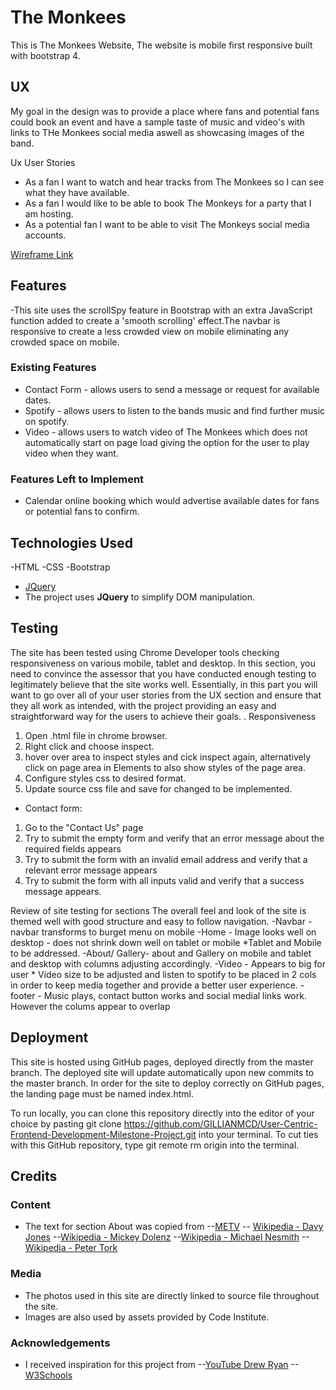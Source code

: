 # The Monkees

This is The Monkees Website, The website is mobile first responsive built with bootstrap 4. 

## UX

My goal in the design was to provide a place where fans and potential fans could book an event and have a sample taste of music and video's with links to THe Monkees social media aswell as showcasing images of the band. 

Ux User Stories
- As a fan I want to watch and hear tracks from The Monkees so I can see what they have available.
- As a fan I would like to be able to book The Monkeys for a party that I am hosting.
- As a potential fan I want to be able to visit The Monkeys social media accounts. 

[Wireframe Link](https://github.com/GILLIANMCD/User-Centric-Frontend-Development-Milestone-Project/blob/master/assets/wireframe.pdf)


## Features

-This site uses the scrollSpy feature in Bootstrap with an extra JavaScript function added to create a 'smooth scrolling' effect.The navbar is responsive to create a less crowded view on mobile eliminating any crowded space on mobile.

### Existing Features
- Contact Form - allows users to send a message or request for available dates. 
- Spotify - allows users to listen to the bands music and find further music on spotify.
- Video - allows users to watch video of The Monkees which does not automatically start on page load giving the option for the user to play video when they want.


### Features Left to Implement
- Calendar online booking which would advertise available dates for fans or potential fans to confirm.  

## Technologies Used
-HTML
-CSS
-Bootstrap
- [JQuery](https://jquery.com)
 - The project uses **JQuery** to simplify DOM manipulation.

## Testing
The site has been tested using Chrome Developer tools checking responsiveness on various mobile, tablet and desktop. 
In this section, you need to convince the assessor that you have conducted enough testing to legitimately believe that the site works well. Essentially, in this part you will want to go over all of your user stories from the UX section and ensure that they all work as intended, with the project providing an easy and straightforward way for the users to achieve their goals.
. Responsiveness
1. Open .html file in chrome browser.
2. Right click and choose inspect.
3. hover over area to inspect styles and cick inspect again, alternatively click on page area in Elements to also show styles of the page area.
4. Configure styles css to desired format. 
5. Update source css file and save for changed to be implemented.

- Contact form:
 1. Go to the "Contact Us" page
 2. Try to submit the empty form and verify that an error message about the required fields appears
 3. Try to submit the form with an invalid email address and verify that a relevant error message appears
 4. Try to submit the form with all inputs valid and verify that a success message appears.

Review of site testing for sections
The overall feel and look of the site is themed well with good structure and easy to follow navigation.
-Navbar - navbar transforms to burget menu on mobile 
-Home - Image looks well on desktop - does not shrink down well on tablet or mobile *Tablet and Mobile to be addressed.
-About/ Gallery- about and Gallery on mobile and tablet and desktop with columns adjusting accordingly.
-Video - Appears to big for user * Video size to be adjusted and listen to spotify to be placed in 2 cols in order to keep media together and provide a better user experience. 
-footer - Music plays, contact button works and social medial links work. However the colums appear to overlap 

## Deployment

This site is hosted using GitHub pages, deployed directly from the master branch. The deployed site will update automatically upon new commits to the master branch. In order for the site to deploy correctly on GitHub pages, the landing page must be named index.html.

To run locally, you can clone this repository directly into the editor of your choice by pasting git clone https://github.com/GILLIANMCD/User-Centric-Frontend-Development-Milestone-Project.git into your terminal. To cut ties with this GitHub repository, type git remote rm origin into the terminal.

## Credits

### Content
- The text for section About was copied from
--[METV](https://www.metv.com/lists/10-things-you-might-not-know-about-the-monkees)
-- [Wikipedia - Davy Jones](https://www.metv.com/lists/10-things-you-might-not-know-about-the-monkees) 
--[Wikipedia - Mickey Dolenz](https://en.wikipedia.org/wiki/Micky_Dolenz)
--[Wikipedia - Michael Nesmith](https://en.wikipedia.org/wiki/Michael_Nesmith)
--[Wikipedia - Peter Tork](https://en.wikipedia.org/wiki/Peter_Tork)

### Media
- The photos used in this site are directly linked to source file throughout the site. 
- Images are also used by assets provided by Code Institute.

### Acknowledgements

- I received inspiration for this project from
--[YouTube Drew Ryan](https://www.youtube.com/watch?v=Ht1F9KuhJO4&t=185s)
--[W3Schools](https://www.w3schools.com)
